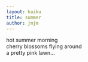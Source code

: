 ```yaml
---
layout: haiku
title: summer
author: jmjm
---
```


hot summer morning<br>
cherry blossoms flying around<br> 
a pretty pink lawn...<br>
